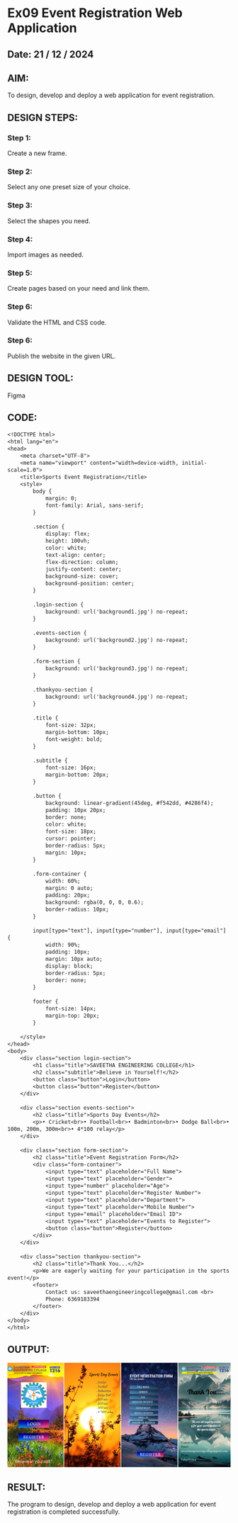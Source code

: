 # Ex09 Event Registration Web Application
## Date: 21 / 12 / 2024

## AIM:
To design, develop and deploy a web application for event registration.  

## DESIGN STEPS:

### Step 1:
Create a new frame.

### Step 2:
Select any one preset size of your choice.

### Step 3:
Select the shapes you need.

### Step 4:
Import images as needed.

### Step 5:
Create pages based on your need and link them.

### Step 6:

Validate the HTML and CSS code.

### Step 6:

Publish the website in the given URL.

## DESIGN TOOL:
Figma

## CODE:

```
<!DOCTYPE html>
<html lang="en">
<head>
    <meta charset="UTF-8">
    <meta name="viewport" content="width=device-width, initial-scale=1.0">
    <title>Sports Event Registration</title>
    <style>
        body {
            margin: 0;
            font-family: Arial, sans-serif;
        }

        .section {
            display: flex;
            height: 100vh;
            color: white;
            text-align: center;
            flex-direction: column;
            justify-content: center;
            background-size: cover;
            background-position: center;
        }

        .login-section {
            background: url('background1.jpg') no-repeat;
        }

        .events-section {
            background: url('background2.jpg') no-repeat;
        }

        .form-section {
            background: url('background3.jpg') no-repeat;
        }

        .thankyou-section {
            background: url('background4.jpg') no-repeat;
        }

        .title {
            font-size: 32px;
            margin-bottom: 10px;
            font-weight: bold;
        }

        .subtitle {
            font-size: 16px;
            margin-bottom: 20px;
        }

        .button {
            background: linear-gradient(45deg, #f542dd, #4286f4);
            padding: 10px 20px;
            border: none;
            color: white;
            font-size: 18px;
            cursor: pointer;
            border-radius: 5px;
            margin: 10px;
        }

        .form-container {
            width: 60%;
            margin: 0 auto;
            padding: 20px;
            background: rgba(0, 0, 0, 0.6);
            border-radius: 10px;
        }

        input[type="text"], input[type="number"], input[type="email"] {
            width: 90%;
            padding: 10px;
            margin: 10px auto;
            display: block;
            border-radius: 5px;
            border: none;
        }

        footer {
            font-size: 14px;
            margin-top: 20px;
        }

    </style>
</head>
<body>
    <div class="section login-section">
        <h1 class="title">SAVEETHA ENGINEERING COLLEGE</h1>
        <h2 class="subtitle">Believe in Yourself!</h2>
        <button class="button">Login</button>
        <button class="button">Register</button>
    </div>

    <div class="section events-section">
        <h2 class="title">Sports Day Events</h2>
        <p>• Cricket<br>• Football<br>• Badminton<br>• Dodge Ball<br>• 100m, 200m, 300m<br>• 4*100 relay</p>
    </div>

    <div class="section form-section">
        <h2 class="title">Event Registration Form</h2>
        <div class="form-container">
            <input type="text" placeholder="Full Name">
            <input type="text" placeholder="Gender">
            <input type="number" placeholder="Age">
            <input type="text" placeholder="Register Number">
            <input type="text" placeholder="Department">
            <input type="text" placeholder="Mobile Number">
            <input type="email" placeholder="Email ID">
            <input type="text" placeholder="Events to Register">
            <button class="button">Register</button>
        </div>
    </div>

    <div class="section thankyou-section">
        <h2 class="title">Thank You...</h2>
        <p>We are eagerly waiting for your participation in the sports event!</p>
        <footer>
            Contact us: saveethaengineeringcollege@gmail.com <br>
            Phone: 6369183394
        </footer>
    </div>
</body>
</html>

```

## OUTPUT:
![alt text](<Screenshot 2024-12-18 115325.png>)

## RESULT:
The program to design, develop and deploy a web application for event registration is completed successfully.
